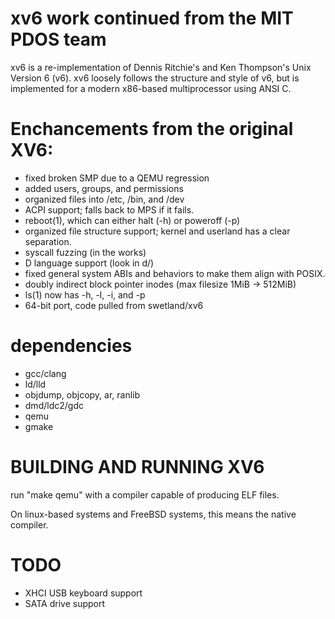 # xv6 work continued from the MIT PDOS team

xv6 is a re-implementation of Dennis Ritchie's and Ken Thompson's Unix
Version 6 (v6). xv6 loosely follows the structure and style of v6,
but is implemented for a modern x86-based multiprocessor using ANSI C.

# Enchancements from the original XV6:
- fixed broken SMP due to a QEMU regression
- added users, groups, and permissions
- organized files into /etc, /bin, and /dev
- ACPI support; falls back to MPS if it fails.
- reboot(1), which can either halt (-h) or poweroff (-p)
- organized file structure support; kernel and userland has a clear separation.
- syscall fuzzing (in the works)
- D language support (look in d/)
- fixed general system ABIs and behaviors to make them align with POSIX.
- doubly indirect block pointer inodes (max filesize 1MiB -> 512MiB)
- ls(1) now has -h, -l, -i, and -p
- 64-bit port, code pulled from swetland/xv6

# dependencies
- gcc/clang
- ld/lld
- objdump, objcopy, ar, ranlib
- dmd/ldc2/gdc
- qemu
- gmake

# BUILDING AND RUNNING XV6

run "make qemu" with a compiler capable of producing ELF files.

On linux-based systems and FreeBSD systems, this means the native compiler.

# TODO
- XHCI USB keyboard support
- SATA drive support
